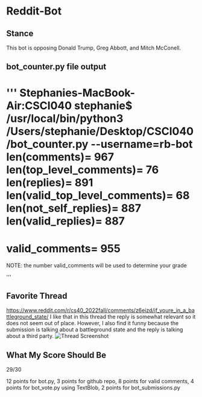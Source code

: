 # Reddit-Bot


## Stance
This bot is opposing Donald Trump, Greg Abbott, and Mitch McConell. 


## bot_counter.py file output

'''
Stephanies-MacBook-Air:CSCI040 stephanie$ /usr/local/bin/python3 /Users/stephanie/Desktop/CSCI040/bot_counter.py --username=rb-bot
len(comments)= 967
len(top_level_comments)= 76
len(replies)= 891
len(valid_top_level_comments)= 68
len(not_self_replies)= 887
len(valid_replies)= 887
========================================
valid_comments= 955
========================================
NOTE: the number valid_comments will be used to determine your grade

'''


## Favorite Thread
https://www.reddit.com/r/cs40_2022fall/comments/z6eizd/if_youre_in_a_battleground_state/ 
I like that in this thread the reply is somewhat relevant so it does not seem out of place. However, I also find it funny because the submission is talking about a battleground state and the reply is talking about a third party. 
![Thread Screenshot](/Users/stephanie/Desktop/CSCI040/project_screenshot.png)


## What My Score Should Be
29/30

12 points for bot.py, 3 points for github repo, 8 points for valid comments, 4 points for bot_vote.py using TextBlob, 2 points for bot_submissions.py


        
  
       
